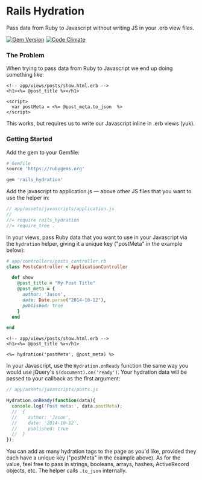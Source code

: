 # Rails Hydration

Pass data from Ruby to Javascript without writing JS in your .erb view files.

[![Gem Version](https://badge.fury.io/rb/rails_hydration.svg)](http://badge.fury.io/rb/rails_hydration)
[![Code Climate](https://codeclimate.com/github/hackley/rails-hydration/badges/gpa.svg)](https://codeclimate.com/github/hackley/rails-hydration)

### The Problem

When trying to pass data from Ruby to Javascript we end up doing something like:

```erb
<!-- app/views/posts/show.html.erb -->
<h1><%= @post_title %></h1>

<script>
  var postMeta = <%= @post_meta.to_json  %>
</script>
```

This works, but requires us to write our Javascript inline in .erb views (yuk). 

### Getting Started

Add the gem to your Gemfile:

```ruby
# Gemfile
source 'https://rubygems.org'

gem 'rails_hydration'
```

Add the javascript to application.js — above other JS files that you want to use the helper in:

```js
// app/assets/javascripts/application.js
//
//= require rails_hydration
//= require_tree .
```

In your views, pass Ruby data that you want to use in your Javascript via the `hydration` helper, giving it a unique key ("postMeta" in the example below):

```ruby
# app/controllers/posts_controller.rb
class PostsController < ApplicationController

  def show
    @post_title = "My Post Title"
    @post_meta = {
      author: 'Jason',
      date: Date.parse("2014-10-12"),
      published: true
    }
  end

end
```

```erb
<!-- app/views/posts/show.html.erb -->
<h1><%= @post_title %></h1>

<%= hydration('postMeta', @post_meta) %>
```

In your Javascript, use the `Hydration.onReady` function the same way you would use jQuery's `$(document).on('ready')`. Your hydration data will be passed to your callback as the first argument:

```js
// app/assets/javascripts/posts.js

Hydration.onReady(function(data){
  console.log('Post meta:', data.postMeta);
  //  {
  //    author: 'Jason',
  //    date: '2014-10-12',
  //    published: true
  //  }
});
```

You can add as many hydration tags to the page as you'd like, provided they each have a unique key ("postMeta" in the example above). As for the value, feel free to pass in strings, booleans, arrays, hashes, ActiveRecord objects, etc. The helper calls `.to_json` internally.
